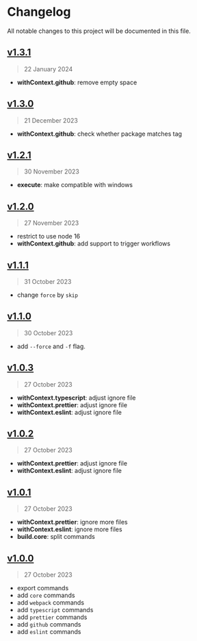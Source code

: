 # Changelog

All notable changes to this project will be documented in this file.

## [v1.3.1](https://github.com/agusmgarcia/react-core/tree/v1.3.1)

> 22 January 2024

- **withContext.github**: remove empty space

## [v1.3.0](https://github.com/agusmgarcia/react-core/tree/v1.3.0)

> 21 December 2023

- **withContext.github**: check whether package matches tag

## [v1.2.1](https://github.com/agusmgarcia/react-core/tree/v1.2.1)

> 30 November 2023

- **execute**: make compatible with windows

## [v1.2.0](https://github.com/agusmgarcia/react-core/tree/v1.2.0)

> 27 November 2023

- restrict to use node 16
- **withContext.github**: add support to trigger workflows

## [v1.1.1](https://github.com/agusmgarcia/react-core/tree/v1.1.1)

> 31 October 2023

- change `force` by `skip`

## [v1.1.0](https://github.com/agusmgarcia/react-core/tree/v1.1.0)

> 30 October 2023

- add `--force` and `-f` flag.

## [v1.0.3](https://github.com/agusmgarcia/react-core/tree/v1.0.3)

> 27 October 2023

- **withContext.typescript**: adjust ignore file
- **withContext.prettier**: adjust ignore file
- **withContext.eslint**: adjust ignore file

## [v1.0.2](https://github.com/agusmgarcia/react-core/tree/v1.0.2)

> 27 October 2023

- **withContext.prettier**: adjust ignore file
- **withContext.eslint**: adjust ignore file

## [v1.0.1](https://github.com/agusmgarcia/react-core/tree/v1.0.1)

> 27 October 2023

- **withContext.prettier**: ignore more files
- **withContext.eslint**: ignore more files
- **build.core**: split commands

## [v1.0.0](https://github.com/agusmgarcia/react-core/tree/v1.0.0)

> 27 October 2023

- export commands
- add `core` commands
- add `webpack` commands
- add `typescript` commands
- add `prettier` commands
- add `github` commands
- add `eslint` commands
